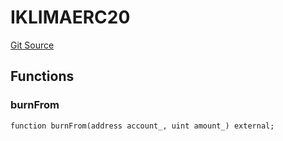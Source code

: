 # IKLIMAERC20
[Git Source](https://github.com/KlimaDAO/klimadao-solidity/blob/b98fc1e8b7dcf2a7b80bbaba384c8c84431739fc/src/protocol/staking/utils/KlimaTreasury.sol)


## Functions
### burnFrom


```solidity
function burnFrom(address account_, uint amount_) external;
```

